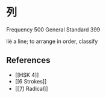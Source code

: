 # 列
Frequency 500
General Standard 399

liè
a line; to arrange in order, classify

## References
- [[HSK 4]]
- [[6 Strokes]]
- [[刀 Radical]]